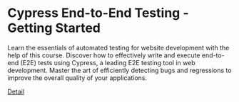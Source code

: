 # Cypress End-to-End Testing - Getting Started

Learn the essentials of automated testing for website development with the help of this course. Discover how to effectively write and execute end-to-end (E2E) tests using Cypress, a leading E2E testing tool in web development. Master the art of efficiently detecting bugs and regressions to improve the overall quality of your applications. 

[Detail](https://eduitfree.com/courses/cypress-end-to-end-testing-getting-started)